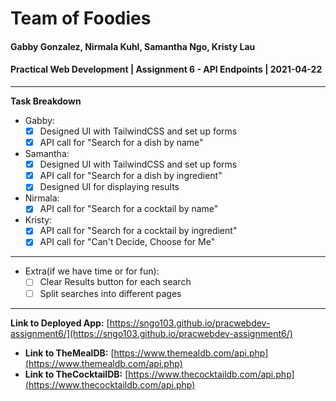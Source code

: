 # Team of Foodies
#### Gabby Gonzalez, Nirmala Kuhl, Samantha Ngo, Kristy Lau
#### Practical Web Development | Assignment 6 - API Endpoints | 2021-04-22
-----
**Task Breakdown**
- Gabby: 
  - [x] Designed UI with TailwindCSS and set up forms
  - [x] API call for "Search for a dish by name"
- Samantha: 
  - [x] Designed UI with TailwindCSS and set up forms
  - [x] API call for "Search for a dish by ingredient"
  - [x] Designed UI for displaying results
- Nirmala: 
  - [x] API call for "Search for a cocktail by name"
- Kristy: 
  - [x] API call for "Search for a cocktail by ingredient"
  - [x] API call for "Can't Decide, Choose for Me"
----
- Extra(if we have time or for fun):
  - [ ] Clear Results button for each search
  - [ ] Split searches into different pages
----
**Link to Deployed App:** [https://sngo103.github.io/pracwebdev-assignment6/](https://sngo103.github.io/pracwebdev-assignment6/)
- **Link to TheMealDB:** [https://www.themealdb.com/api.php](https://www.themealdb.com/api.php)
- **Link to TheCocktailDB:** [https://www.thecocktaildb.com/api.php](https://www.thecocktaildb.com/api.php)
